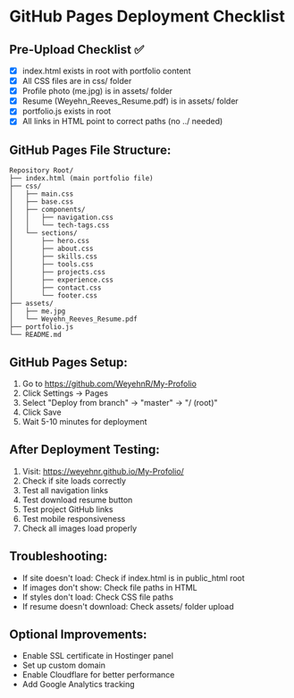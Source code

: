 # GitHub Pages Deployment Checklist

## Pre-Upload Checklist ✅

- [x] index.html exists in root with portfolio content
- [x] All CSS files are in css/ folder
- [x] Profile photo (me.jpg) is in assets/ folder
- [x] Resume (Weyehn_Reeves_Resume.pdf) is in assets/ folder
- [x] portfolio.js exists in root
- [x] All links in HTML point to correct paths (no ../ needed)

## GitHub Pages File Structure:

```
Repository Root/
├── index.html (main portfolio file)
├── css/
│   ├── main.css
│   ├── base.css
│   ├── components/
│   │   ├── navigation.css
│   │   └── tech-tags.css
│   └── sections/
│       ├── hero.css
│       ├── about.css
│       ├── skills.css
│       ├── tools.css
│       ├── projects.css
│       ├── experience.css
│       ├── contact.css
│       └── footer.css
├── assets/
│   ├── me.jpg
│   └── Weyehn_Reeves_Resume.pdf
├── portfolio.js
└── README.md
```

## GitHub Pages Setup:

1. Go to https://github.com/WeyehnR/My-Profolio
2. Click Settings → Pages
3. Select "Deploy from branch" → "master" → "/ (root)"
4. Click Save
5. Wait 5-10 minutes for deployment

## After Deployment Testing:

1. Visit: https://weyehnr.github.io/My-Profolio/
2. Check if site loads correctly
3. Test all navigation links
4. Test download resume button
5. Test project GitHub links
6. Test mobile responsiveness
7. Check all images load properly

## Troubleshooting:

- If site doesn't load: Check if index.html is in public_html root
- If images don't show: Check file paths in HTML
- If styles don't load: Check CSS file paths
- If resume doesn't download: Check assets/ folder upload

## Optional Improvements:

- Enable SSL certificate in Hostinger panel
- Set up custom domain
- Enable Cloudflare for better performance
- Add Google Analytics tracking
